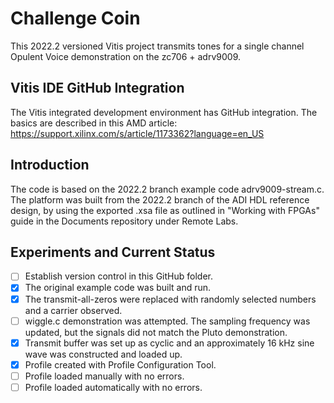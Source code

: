 # Challenge Coin

This 2022.2 versioned Vitis project transmits tones for a single channel Opulent Voice demonstration on the zc706 + adrv9009.

## Vitis IDE GitHub Integration

The Vitis integrated development environment has GitHub integration. The basics are described in this AMD article: https://support.xilinx.com/s/article/1173362?language=en_US

## Introduction

The code is based on the 2022.2 branch example code adrv9009-stream.c. The platform was built from the 2022.2 branch of the ADI HDL reference design, by using the exported .xsa file as outlined in "Working with FPGAs" guide in the Documents repository under Remote Labs. 

## Experiments and Current Status

- [ ]  Establish version control in this GitHub folder.
- [x]  The original example code was built and run. 
- [x]  The transmit-all-zeros were replaced with randomly selected numbers and a carrier observed.
- [ ]  wiggle.c demonstration was attempted. The sampling frequency was updated, but the signals did not match the Pluto demonstration. 
- [x]  Transmit buffer was set up as cyclic and an approximately 16 kHz sine wave was constructed and loaded up.
- [x]  Profile created with Profile Configuration Tool. 
- [ ]  Profile loaded manually with no errors.
- [ ]  Profile loaded automatically with no errors.
